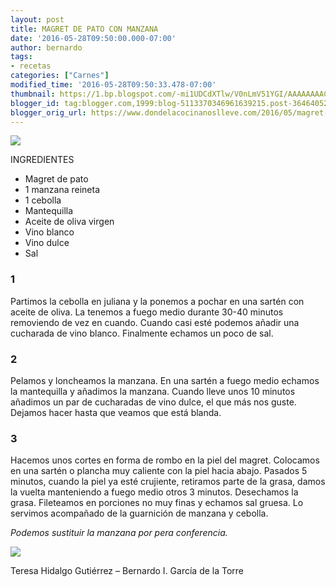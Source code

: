 ```yaml
---
layout: post
title: MAGRET DE PATO CON MANZANA
date: '2016-05-28T09:50:00.000-07:00'
author: bernardo
tags:
- recetas
categories: ["Carnes"]
modified_time: '2016-05-28T09:50:33.478-07:00'
thumbnail: https://1.bp.blogspot.com/-mi1UDCdXTlw/V0nLmV51YGI/AAAAAAAACtQ/KhaYWV44o9M4wb_C9ugz6pg7utyJUc9OwCLcB/s72-c/02.JPG
blogger_id: tag:blogger.com,1999:blog-5113370346961639215.post-3646405254631455496
blogger_orig_url: https://www.dondelacocinanoslleve.com/2016/05/magret-de-pato-con-manzana.html
---
```


![](https://1.bp.blogspot.com/-mi1UDCdXTlw/V0nLmV51YGI/AAAAAAAACtQ/KhaYWV44o9M4wb_C9ugz6pg7utyJUc9OwCLcB/s320/02.JPG)

  
INGREDIENTES  

* Magret de pato
* 1 manzana reineta 
* 1 cebolla
* Mantequilla
* Aceite de oliva virgen
* Vino blanco
* Vino dulce
* Sal  

### 1

Partimos la cebolla en juliana y la ponemos a pochar en una sartén con aceite de oliva. La tenemos a fuego medio durante 30-40 minutos removiendo de vez en cuando. Cuando casi esté podemos añadir una cucharada de vino blanco. Finalmente echamos un poco de sal.  

### 2

Pelamos y loncheamos la manzana. En una sartén a fuego medio echamos la mantequilla y añadimos la manzana. Cuando lleve unos 10 minutos añadimos un par de cucharadas de vino dulce, el que más nos guste. Dejamos hacer hasta que veamos que está blanda.  

### 3

Hacemos unos cortes en forma de rombo en la piel del magret. Colocamos en una sartén o plancha muy caliente con la piel hacia abajo. Pasados 5 minutos, cuando la piel ya esté crujiente, retiramos parte de la grasa, damos la vuelta manteniendo a fuego medio otros 3 minutos. Desechamos la grasa. Fileteamos en porciones no muy finas y echamos sal gruesa. Lo servimos acompañado de la guarnición de manzana y cebolla.  

_Podemos sustituir la manzana por pera conferencia._

![](https://3.bp.blogspot.com/-k-uy57NVLaw/V0nLq_8_TGI/AAAAAAAACtU/ctSz2DdGrIcj32wCKSBt84owD4r17HAYgCKgB/s400/01.JPG)

  
  
Teresa Hidalgo Gutiérrez – Bernardo I. García de la Torre
